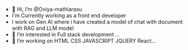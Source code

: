 - 👋 Hi, I’m @Oviya-mathiarasu
- I'm Currently working as a front end developer
- I work on Gen AI where i have created a model of chat with document with RAG and LLM model
- 👀 I’m interested in Full stack development ...
- 🌱 I’m working on HTML CSS JAVASCRIPT JQUERY React...

<!---
Oviya-mathiarasu/Oviya-mathiarasu is a ✨ special ✨ repository because its `README.md` (this file) appears on your GitHub profile.
You can click the Preview link to take a look at your changes.
--->
